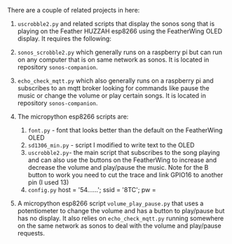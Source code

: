 There are a couple of related projects in here:

1. `uscrobble2.py` and related scripts that display the sonos song that is playing on the Feather HUZZAH esp8266 using the FeatherWing OLED display.  It requires the following:
 1. `sonos_scrobble2.py` which generally runs on a raspberry pi but can run on any computer that is on same network as sonos.  It is located in repository `sonos-companion`.
 1. `echo_check_mqtt.py` which also generally runs on a raspberry pi and subscribes to an mqtt broker looking for commands like pause the music or change the volume or play certain songs.  It is located in repository `sonos-companion`.
 1. The micropython esp8266 scripts are:
    1. `font.py` - font that looks better than the default on the FeatherWing OLED
    2. `sd1306_min.py` - script I modified to write text to the OLED
    3. `uscrobble2.py`- the main script that subscribes to the song playing and can also use the buttons on the FeatherWing to increase and decrease the volume and play/pause the music.  Note for the B button to work you need to cut the trace and link GPIO16 to another pin (I used 13)
    4. `config.py` host = '54......'; ssid = '8TC'; pw = 

1. A micropython esp8266 script `volume_play_pause.py` that uses a potentiometer to change the volume and has a button to play/pause but has no display.  It also relies on `echo_check_mqtt.py` running somewhere on the same network as sonos to deal with the volume and play/pause requests.
